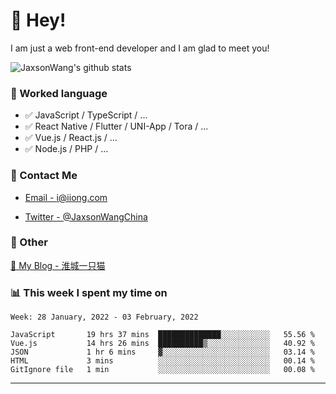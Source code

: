 # 👋 Hey!

I am just a web front-end developer and I am glad to meet you!

![JaxsonWang's github stats](https://github-readme-stats.vercel.app/api?username=JaxsonWang&&show_icons=true&&title_color=1abc9c&&icon_color=1abc9c)


### 📝 Worked language

- ✅ JavaScript / TypeScript / ...
- ✅ React Native / Flutter / UNI-App / Tora / ...
- ✅ Vue.js / React.js / ...
- ✅ Node.js / PHP / ...

### 📮 Contact Me

- [Email - i@iiong.com](mailto:i@iiong.com)

- [Twitter - @JaxsonWangChina](https://twitter.com/JaxsonWangChina)

### 🤪 Other

[📌 My Blog - 淮城一只猫](https://iiong.com)

### 📊 This week I spent my time on

<!--START_SECTION:waka-->
```text
Week: 28 January, 2022 - 03 February, 2022

JavaScript       19 hrs 37 mins  ██████████████░░░░░░░░░░░   55.56 % 
Vue.js           14 hrs 26 mins  ██████████▒░░░░░░░░░░░░░░   40.92 % 
JSON             1 hr 6 mins     ▓░░░░░░░░░░░░░░░░░░░░░░░░   03.14 % 
HTML             3 mins          ░░░░░░░░░░░░░░░░░░░░░░░░░   00.14 % 
GitIgnore file   1 min           ░░░░░░░░░░░░░░░░░░░░░░░░░   00.08 % 
```
<!--END_SECTION:waka-->

---
